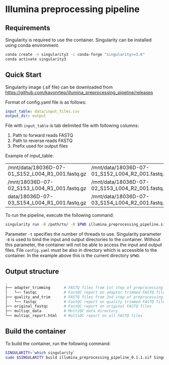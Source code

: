 # Illumina preprocessing pipeline


## Requirements 
Singularity is required to use the container. Singularity can be installed using conda environment. 

```bash
conda create -n singularity3 -c conda-forge "singularity>=3.6"
conda activate singularity3
```

## Quick Start
Singularity image (.sif file) can be downloaded from https://github.com/kavonrtep/illumina_preprocessing_pipeline/releases

Format of config.yaml file is as follows:

```yaml
input_table: data/input_files.csv
output_dir: output
```
File with `input_table` is tab delimited file with following columns:
1. Path to forward reads FASTQ
2. Path to reverse reads FASTQ
3. Prefix used for output files

Example of input_table:

|                                                  |                                                   ||
|--------------------------------------------------|---------------------------------------------------|-|
| /mnt/data/18036D-07-01_S152_L004_R1_001.fastq.gz | 	/mnt/data/18036D-07-01_S152_L004_R2_001.fastq.gz |	Prefix1|
| /mnt/18036D-07-02_S153_L004_R1_001.fastq.gz      | 	/mnt/data/18036D-07-02_S153_L004_R2_001.fastq.gz |	Prefix2|
| data/18036D-07-03_S154_L004_R1_001.fastq.gz      | 	/mnt/data/18036D-07-03_S154_L004_R2_001.fastq.gz |	Prefix3|


To run the pipeline, execute the following command:

```bash
singularity run -B /path/to/ -B $PWD illumina_preprocessing_pipeline.sif -c config.yaml -t 20
````
Parameter `-t` specifies the number of threads to use. Singularity parameter `-B` is used to bind the input and output directories to the container. Without this parameter, the container will not be able to access the input and output files. File `config.yaml` must be also in directory which is accessible to the container. In the example above this is the current directory `$PWD`. 


## Output structure

```bash
.
├── adapter_trimming      # FASTQ files from 1st step of preprocessing
│   └── fastqc            # FastQC report on adapter trimmed FASTQ files
├── quality_and_trim      # FASTQ files from 2nd step of preprocessing
│   └── fastqc            # FastQC report on quality trimmed FASTQ files
├── original_fastqc       # FastQC report on original FASTQ files
├── multiqc_data          # MultiQC data directory 
└── multiqc_report.html   # MultiQC report on all FASTQ files

```


## Build the container

To build the container, run the following command:

```bash
SINGULARITY=`which singularity`
sudo $SINGULARITY build illumina_preprocessing_pipeline_0.1.1.sif Singularity
```